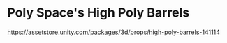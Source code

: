 # Poly Space's High Poly Barrels

https://assetstore.unity.com/packages/3d/props/high-poly-barrels-141114